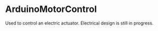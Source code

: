 # ArduinoMotorControl
Used to control an electric actuator. Electrical design is still in progress.
